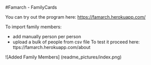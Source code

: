 
#Famarch - FamilyCards

You can try out the program here:
https://famarch.herokuapp.com/

To import family members:
- add manually person per person
- upload a bulk of people from csv file
To test it proceed here: 
ttps://famarch.herokuapp.com/about

![Added Family Members] (readme_pictures/index.png)